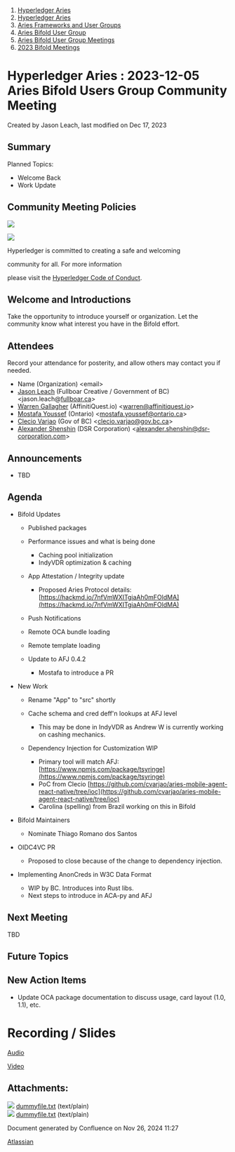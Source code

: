 1. [Hyperledger Aries](index.html)
2. [Hyperledger Aries](Hyperledger-Aries_18481154.html)
3. [Aries Frameworks and User Groups](Aries-Frameworks-and-User-Groups_18481290.html)
4. [Aries Bifold User Group](Aries-Bifold-User-Group_18490719.html)
5. [Aries Bifold User Group Meetings](Aries-Bifold-User-Group-Meetings_18490725.html)
6. [2023 Bifold Meetings](2023-Bifold-Meetings_18517232.html)

# Hyperledger Aries : 2023-12-05 Aries Bifold Users Group Community Meeting

Created by Jason Leach, last modified on Dec 17, 2023

## Summary

Planned Topics:

- Welcome Back
- Work Update

## Community Meeting Policies

![](https://wiki.hyperledger.org/download/attachments/29034696/Antitrustnotice.png?version=1&modificationDate=1581695654000&api=v2)

![](https://wiki.hyperledger.org/download/attachments/2392771/welcome.png?version=2&modificationDate=1572450107000&api=v2)

Hyperledger is committed to creating a safe and welcoming

community for all. For more information

please visit the [Hyperledger Code of Conduct](https://lf-hyperledger.atlassian.net/wiki/display/HYP/Hyperledger+Code+of+Conduct).

## Welcome and Introductions

Take the opportunity to introduce yourself or organization. Let the community know what interest you have in the Bifold effort.

## Attendees

Record your attendance for posterity, and allow others may contact you if needed.

- Name (Organization) &lt;email&gt;
- [Jason Leach](https://lf-hyperledger.atlassian.net/wiki/people/557058:f6688130-fee2-4c0a-a611-b8623f0d7f57?ref=confluence) (Fullboar Creative / Government of BC) &lt;jason.leach@[fullboar.ca](http://fullboar.ca)&gt;
- [Warren Gallagher](https://lf-hyperledger.atlassian.net/wiki/people/557058:98b910cc-1131-4987-bc79-b6c4681c64ab?ref=confluence) (AffinitiQuest.io) &lt;warren@affinitiquest.io&gt;
- [Mostafa Youssef](https://lf-hyperledger.atlassian.net/wiki/people/5c6dd5f88a38a065324b668a?ref=confluence) (Ontario) &lt;mostafa.youssef@ontario.ca&gt;
- [Clecio Varjao](https://lf-hyperledger.atlassian.net/wiki/people/557058:f9e1bfa2-a82c-4b68-85ee-627507d593d9?ref=confluence) (Gov of BC) &lt;clecio.varjao@gov.bc.ca&gt;
- [Alexander Shenshin](https://lf-hyperledger.atlassian.net/wiki/people/63cf3328c565900ff404dda2?ref=confluence) (DSR Corporation) &lt;alexander.shenshin@dsr-corporation.com&gt;

## Announcements

- TBD

## Agenda

- Bifold Updates
  
  - Published packages
  - Performance issues and what is being done
    
    - Caching pool initialization
    - IndyVDR optimization &amp; caching
  - App Attestation / Integrity update
    
    - Proposed Aries Protocol details: [https://hackmd.io/7nfVmWXITgiaAh0mFOldMA](https://hackmd.io/7nfVmWXITgiaAh0mFOldMA)
  - Push Notifications
  - Remote OCA bundle loading
  - Remote template loading
  - Update to AFJ 0.4.2
    
    - Mostafa to introduce a PR
- New Work
  
  - Rename "App" to "src" shortly
  - Cache schema and cred deff'n lookups at AFJ level
    
    - This may be done in IndyVDR as Andrew W is currently working on cashing mechanics.
  - Dependency Injection for Customization WIP
    
    - Primary tool will match AFJ: [https://www.npmjs.com/package/tsyringe](https://www.npmjs.com/package/tsyringe)
    - PoC from Clecio [https://github.com/cvarjao/aries-mobile-agent-react-native/tree/ioc](https://github.com/cvarjao/aries-mobile-agent-react-native/tree/ioc)
    - Carolina (spelling) from Brazil working on this in Bifold
- Bifold Maintainers
  
  - Nominate Thiago Romano dos Santos
- OIDC4VC PR
  
  - Proposed to close because of the change to dependency injection.
- Implementing AnonCreds in W3C Data Format
  
  - WIP by BC. Introduces into Rust libs.
  - Next steps to introduce in ACA-py and AFJ

## Next Meeting

TBD

## Future Topics

## New Action Items

- Update OCA package documentation to discuss usage, card layout (1.0, 1.1), etc.

# Recording / Slides

[Audio](#)

[Video](#)

## Attachments:

![](images/icons/bullet_blue.gif) [dummyfile.txt](attachments/18509173/18518990.txt) (text/plain)  
![](images/icons/bullet_blue.gif) [dummyfile.txt](attachments/18509173/18518989.txt) (text/plain)

Document generated by Confluence on Nov 26, 2024 11:27

[Atlassian](http://www.atlassian.com/)
